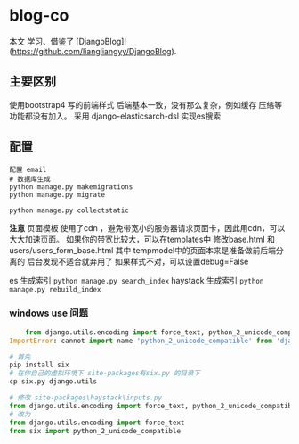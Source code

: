 # blog-co
本文 学习、借鉴了 [DjangoBlog]!(https://github.com/liangliangyy/DjangoBlog).

## 主要区别
使用bootstrap4 写的前端样式
后端基本一致，没有那么复杂，例如缓存 压缩等功能都没有加入。
采用 django-elasticsarch-dsl 实现es搜索

## 配置
```
配置 email
# 数据库生成
python manage.py makemigrations
python manage.py migrate

python manage.py collectstatic

```
**注意**
页面模板 使用了cdn ，避免带宽小的服务器请求页面卡，因此用cdn，可以大大加速页面。
如果你的带宽比较大，可以在templates中 修改base.html 和 users/users_form_base.html
其中 tempmodel中的页面本来是准备做前后端分离的 后台发现不适合就弃用了
如果样式不对，可以设置debug=False

es 生成索引 `python manage.py search_index`
haystack 生成索引 `python manage.py rebuild_index`

### windows use 问题
```python
    from django.utils.encoding import force_text, python_2_unicode_compatible
ImportError: cannot import name 'python_2_unicode_compatible' from 'django.utils.encoding' (C:\Envs\blog_co\lib\site-packages\django\utils\encoding.py)

# 首先
pip install six
# 在你自己的虚拟环境下 site-packages有six.py 的目录下
cp six.py django.utils

# 修改 site-packages\haystack\inputs.py
from django.utils.encoding import force_text, python_2_unicode_compatible
# 改为
from django.utils.encoding import force_text
from six import python_2_unicode_compatible

```
